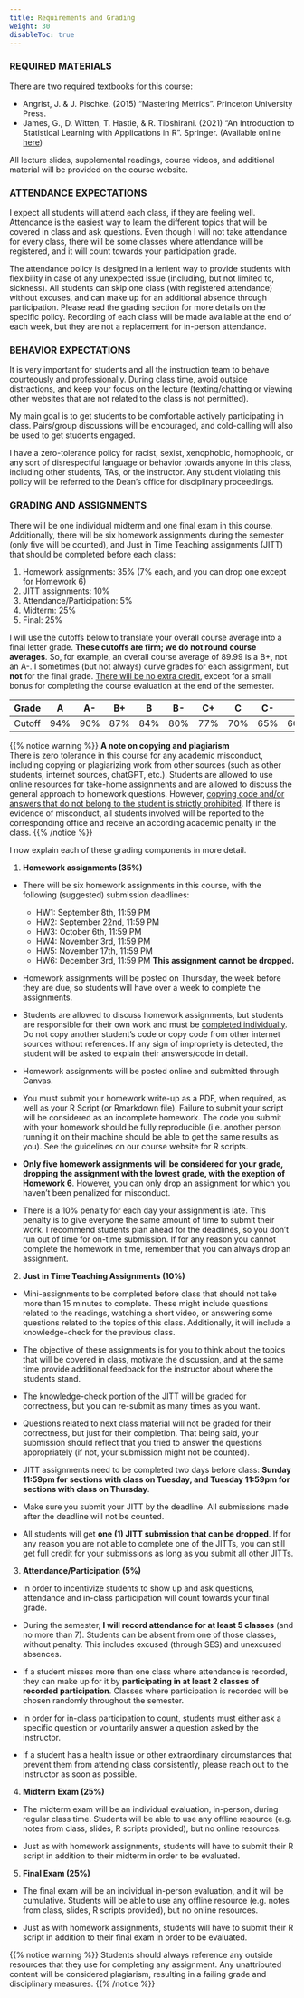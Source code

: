 ```yaml
---
title: Requirements and Grading
weight: 30
disableToc: true
---
```


### REQUIRED MATERIALS

There are two required textbooks for this course:

-	Angrist, J. & J. Pischke. (2015) “Mastering Metrics”. Princeton University Press.
-	James, G., D. Witten, T. Hastie, & R. Tibshirani. (2021) “An Introduction to Statistical Learning with Applications in R”. Springer. (Available online [here](https://www.statlearning.com/)) 

All lecture slides, supplemental readings, course videos, and additional material will be provided on the course website.


### ATTENDANCE EXPECTATIONS

I expect all students will attend each class, if they are feeling well. Attendance is the easiest way to learn the different topics that will be covered in class and ask questions. Even though I will not take attendance for every class, there will be some classes where attendance will be registered, and it will count towards your participation grade. 

The attendance policy is designed in a lenient way to provide students with flexibility in case of any unexpected issue (including, but not limited to, sickness). All students can skip one class (with registered attendance) without excuses, and can make up for an additional absence through participation. Please read the grading section for more details on the specific policy.
Recording of each class will be made available at the end of each week, but they are not a replacement for in-person attendance.


### BEHAVIOR EXPECTATIONS

It is very important for students and all the instruction team to behave courteously and professionally. During class time, avoid outside distractions, and keep your focus on the lecture (texting/chatting or viewing other websites that are not related to the class is not permitted).

My main goal is to get students to be comfortable actively participating in class. Pairs/group discussions will be encouraged, and cold-calling will also be used to get students engaged.

I have a zero-tolerance policy for racist, sexist, xenophobic, homophobic, or any sort of disrespectful language or behavior towards anyone in this class, including other students, TAs, or the instructor. Any student violating this policy will be referred to the Dean’s office for disciplinary proceedings. 


### GRADING AND ASSIGNMENTS

There will be one individual midterm and one final exam in this course. Additionally, there will be six homework assignments during the semester (only five will be counted), and Just in Time Teaching assignments (JITT) that should be completed before each class:

1.	Homework assignments: 35% (7% each, and you can drop one except for Homework 6)
2.	JITT assignments: 10%
3.  Attendance/Participation: 5%
3.	Midterm: 25%
4.	Final: 25%

I will use the cutoffs below to translate your overall course average into a final letter grade. **These cutoffs are firm; we do not round course averages**. So, for example, an overall course average of 89.99 is a B+, not an A-. I sometimes (but not always) curve grades for each assignment, but **not** for the final grade. <u>There will be no extra credit</u>, except for a small bonus for completing the course evaluation at the end of the semester.


|Grade|A|A-|B+|B|B-|C+|C|C-|D|F|
|-----|-|--|--|-|--|--|-|--|-|-|
|Cutoff|94%|90%|87%|84%|80%|77%|70%|65%|60%|<60%|

{{% notice warning %}}
**A note on copying and plagiarism**<br>
There is zero tolerance in this course for any academic misconduct, including copying or plagiarizing work from other sources (such as other students, internet sources, chatGPT, etc.). Students are allowed to use online resources for take-home assignments and are allowed to discuss the general approach to homework questions. However, <u>copying code and/or answers that do not belong to the student is strictly prohibited</u>. If there is evidence of misconduct, all students involved will be reported to the corresponding office and receive an according academic penalty in the class.
{{% /notice %}}

I now explain each of these grading components in more detail. 

1.	**Homework assignments (35%)**

-	There will be six homework assignments in this course, with the following (suggested) submission deadlines:

	- HW1: September 8th, 11:59 PM
	- HW2: September 22nd, 11:59 PM
	- HW3: October 6th, 11:59 PM
	- HW4: November 3rd, 11:59 PM
	- HW5: November 17th, 11:59 PM
	- HW6: December 3rd, 11:59 PM **This assignment cannot be dropped.**

- Homework assignments will be posted on Thursday, the week before they are due, so students will have over a week to complete the assignments.
 
- Students are allowed to discuss homework assignments, but students are responsible for their own work and must be <u>completed individually</u>. Do not copy another student’s code or copy code from other internet sources without references. If any sign of impropriety is detected, the student will be asked to explain their answers/code in detail. 

-	Homework assignments will be posted online and submitted through Canvas.  

-	You must submit your homework write-up as a PDF, when required, as well as your R Script (or Rmarkdown file). Failure to submit your script will be considered as an incomplete homework. The code you submit with your homework should be fully reproducible (i.e. another person running it on their machine should be able to get the same results as you). See the guidelines on our course website for R scripts.

-	**Only five homework assignments will be considered for your grade, dropping the assignment with the lowest grade, with the exeption of Homework 6**. However, you can only drop an assignment for which you haven’t been penalized for misconduct.  

-	There is a 10% penalty for each day your assignment is late. This penalty is to give everyone the same amount of time to submit their work. I recommend students plan ahead for the deadlines, so you don’t run out of time for on-time submission. If for any reason you cannot complete the homework in time, remember that you can always drop an assignment.


2.	**Just in Time Teaching Assignments (10%)**

-	Mini-assignments to be completed before class that should not take more than 15 minutes to complete. These might include questions related to the readings, watching a short video, or answering some questions related to the topics of this class. Additionally, it will include a knowledge-check for the previous class.

-	The objective of these assignments is for you to think about the topics that will be covered in class, motivate the discussion, and at the same time provide additional feedback for the instructor about where the students stand.

-	The knowledge-check portion of the JITT will be graded for correctness, but you can re-submit as many times as you want.

-	Questions related to next class material will not be graded for their correctness, but just for their completion. That being said, your submission should reflect that you tried to answer the questions appropriately (if not, your submission might not be counted).

-	JITT assignments need to be completed two days before class: **Sunday 11:59pm for sections with class on Tuesday, and Tuesday 11:59pm for sections with class on Thursday**.

-	Make sure you submit your JITT by the deadline. All submissions made after the deadline will not be counted.

-	All students will get **one (1) JITT submission that can be dropped**. If for any reason you are not able to complete one of the JITTs, you can still get full credit for your submissions as long as you submit all other JITTs.

3. **Attendance/Participation (5%)**

-	In order to incentivize students to show up and ask questions, attendance and in-class participation will count towards your final grade.

-	During the semester, **I will record attendance for at least 5 classes** (and no more than 7). Students can be absent from one of those classes, without penalty. This includes excused (through SES) and unexcused absences.

-	If a student misses more than one class where attendance is recorded, they can make up for it by **participating in at least 2 classes of recorded participation**. Classes where participation is recorded will be chosen randomly throughout the semester.

-	In order for in-class participation to count, students must either ask a specific question or voluntarily answer a question asked by the instructor.

-	If a student has a health issue or other extraordinary circumstances that prevent them from attending class consistently, please reach out to the instructor as soon as possible.


4.	**Midterm Exam (25%)**

-	The midterm exam will be an individual evaluation, in-person, during regular class time. Students will be able to use any offline resource (e.g. notes from class, slides, R scripts provided), but no online resources.

-	Just as with homework assignments, students will have to submit their R script in addition to their midterm in order to be evaluated.


5.	**Final Exam (25%)**

-	The final exam will be an individual in-person evaluation, and it will be cumulative. Students will be able to use any offline resource (e.g. notes from class, slides, R scripts provided), but no online resources.

-	Just as with homework assignments, students will have to submit their R script in addition to their final exam in order to be evaluated.


{{% notice warning %}}
Students should always reference any outside resources that they use for completing any assignment. Any unattributed content will be considered plagiarism, resulting in a failing grade and disciplinary measures.
{{% /notice %}}